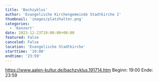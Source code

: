 ```yaml
---
title: 'Bachzyklus'
author: 'Evangelische Kirchengemeinde Stadtkirche I'
thumbnail: 'images/platzhalter.png'
categories:
  - 'Konzert'
date: 2023-12-23T19:00:00+00:00
featured: False
canceled: False
location: 'Evangelische Stadtkirche'
starttime: '19:00'
endtime: '23:59'
---
```

https://www.aalen-kultur.de/bachzyklus.191714.htm
Beginn: 19:00
 Ende: 23:59